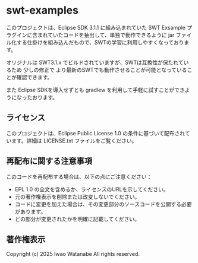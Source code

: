 # swt-examples

このプロジェクトは、Eclipse SDK 3.1.1 に組み込まれていた SWT Exsample プラグインに含まれていたコードを抽出して、単独で動作できるように jar ファイル化する仕掛けを組み込んだもので、SWTの学習に利用しやすくなっております。

オリジナルは SWT3.1.x でビルドされていますが、SWTは互換性が保たれているため 少しの修正で より最新のSWTでも動作させることが可能となっていることが確認できます。

また Eclipse SDKを導入せずとも gradlew を利用して手軽に試すことができようになったおります。

## ライセンス

このプロジェクトは、Eclipse Public License 1.0 の条件に基づいて配布されています。詳細は LICENSE.txt ファイルをご覧ください。

## 再配布に関する注意事項

このコードを再配布する場合は、以下の点にご注意ください：

- EPL 1.0 の全文を含めるか、ライセンスのURLを示してください。
- 元の著作権表示を削除または改変しないでください。
- コードに変更を加えた場合は、その変更部分のソースコードを公開する必要があります。
- どの部分が変更されたかを明確に記載してください。

## 著作権表示

Copyright (c) 2025 Iwao Watanabe
All rights reserved.
